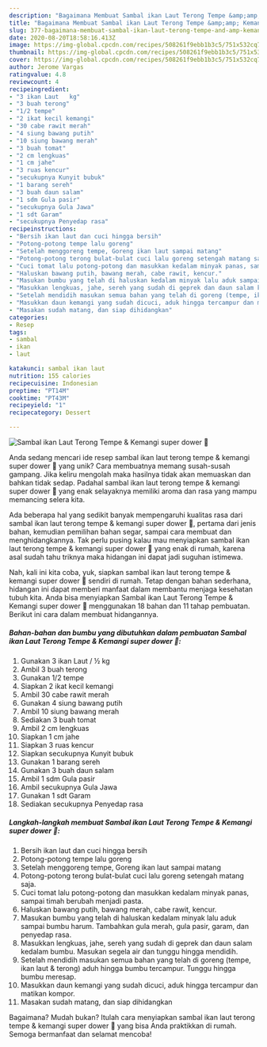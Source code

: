 ```yaml
---
description: "Bagaimana Membuat Sambal ikan Laut Terong Tempe &amp;amp; Kemangi super dower 🤤, Enak"
title: "Bagaimana Membuat Sambal ikan Laut Terong Tempe &amp;amp; Kemangi super dower 🤤, Enak"
slug: 377-bagaimana-membuat-sambal-ikan-laut-terong-tempe-and-amp-kemangi-super-dower-enak
date: 2020-08-20T18:58:16.413Z
image: https://img-global.cpcdn.com/recipes/508261f9ebb1b3c5/751x532cq70/sambal-ikan-laut-terong-tempe-kemangi-super-dower-🤤-foto-resep-utama.jpg
thumbnail: https://img-global.cpcdn.com/recipes/508261f9ebb1b3c5/751x532cq70/sambal-ikan-laut-terong-tempe-kemangi-super-dower-🤤-foto-resep-utama.jpg
cover: https://img-global.cpcdn.com/recipes/508261f9ebb1b3c5/751x532cq70/sambal-ikan-laut-terong-tempe-kemangi-super-dower-🤤-foto-resep-utama.jpg
author: Jerome Vargas
ratingvalue: 4.8
reviewcount: 4
recipeingredient:
- "3 ikan Laut   kg"
- "3 buah terong"
- "1/2 tempe"
- "2 ikat kecil kemangi"
- "30 cabe rawit merah"
- "4 siung bawang putih"
- "10 siung bawang merah"
- "3 buah tomat"
- "2 cm lengkuas"
- "1 cm jahe"
- "3 ruas kencur"
- "secukupnya Kunyit bubuk"
- "1 barang sereh"
- "3 buah daun salam"
- "1 sdm Gula pasir"
- "secukupnya Gula Jawa"
- "1 sdt Garam"
- "secukupnya Penyedap rasa"
recipeinstructions:
- "Bersih ikan laut dan cuci hingga bersih"
- "Potong-potong tempe lalu goreng"
- "Setelah menggoreng tempe, Goreng ikan laut sampai matang"
- "Potong-potong terong bulat-bulat cuci lalu goreng setengah matang saja."
- "Cuci tomat lalu potong-potong dan masukkan kedalam minyak panas, sampai timah berubah menjadi pasta."
- "Haluskan bawang putih, bawang merah, cabe rawit, kencur."
- "Masukan bumbu yang telah di haluskan kedalam minyak lalu aduk sampai bumbu harum. Tambahkan gula merah, gula pasir, garam, dan penyedap rasa."
- "Masukkan lengkuas, jahe, sereh yang sudah di geprek dan daun salam kedalam bumbu. Masukan segela air dan tunggu hingga mendidih."
- "Setelah mendidih masukan semua bahan yang telah di goreng (tempe, ikan laut &amp; terong) aduh hingga bumbu tercampur. Tunggu hingga bumbu meresap."
- "Masukkan daun kemangi yang sudah dicuci, aduk hingga tercampur dan matikan kompor."
- "Masakan sudah matang, dan siap dihidangkan"
categories:
- Resep
tags:
- sambal
- ikan
- laut

katakunci: sambal ikan laut 
nutrition: 155 calories
recipecuisine: Indonesian
preptime: "PT14M"
cooktime: "PT43M"
recipeyield: "1"
recipecategory: Dessert

---
```



![Sambal ikan Laut Terong Tempe &amp; Kemangi super dower 🤤](https://img-global.cpcdn.com/recipes/508261f9ebb1b3c5/751x532cq70/sambal-ikan-laut-terong-tempe-kemangi-super-dower-🤤-foto-resep-utama.jpg)

Anda sedang mencari ide resep sambal ikan laut terong tempe &amp; kemangi super dower 🤤 yang unik? Cara membuatnya memang susah-susah gampang. Jika keliru mengolah maka hasilnya tidak akan memuaskan dan bahkan tidak sedap. Padahal sambal ikan laut terong tempe &amp; kemangi super dower 🤤 yang enak selayaknya memiliki aroma dan rasa yang mampu memancing selera kita.

Ada beberapa hal yang sedikit banyak mempengaruhi kualitas rasa dari sambal ikan laut terong tempe &amp; kemangi super dower 🤤, pertama dari jenis bahan, kemudian pemilihan bahan segar, sampai cara membuat dan menghidangkannya. Tak perlu pusing kalau mau menyiapkan sambal ikan laut terong tempe &amp; kemangi super dower 🤤 yang enak di rumah, karena asal sudah tahu triknya maka hidangan ini dapat jadi suguhan istimewa.




Nah, kali ini kita coba, yuk, siapkan sambal ikan laut terong tempe &amp; kemangi super dower 🤤 sendiri di rumah. Tetap dengan bahan sederhana, hidangan ini dapat memberi manfaat dalam membantu menjaga kesehatan tubuh kita. Anda bisa menyiapkan Sambal ikan Laut Terong Tempe &amp; Kemangi super dower 🤤 menggunakan 18 bahan dan 11 tahap pembuatan. Berikut ini cara dalam membuat hidangannya.

<!--inarticleads1-->

##### Bahan-bahan dan bumbu yang dibutuhkan dalam pembuatan Sambal ikan Laut Terong Tempe &amp; Kemangi super dower 🤤:

1. Gunakan 3 ikan Laut / ½ kg
1. Ambil 3 buah terong
1. Gunakan 1/2 tempe
1. Siapkan 2 ikat kecil kemangi
1. Ambil 30 cabe rawit merah
1. Gunakan 4 siung bawang putih
1. Ambil 10 siung bawang merah
1. Sediakan 3 buah tomat
1. Ambil 2 cm lengkuas
1. Siapkan 1 cm jahe
1. Siapkan 3 ruas kencur
1. Siapkan secukupnya Kunyit bubuk
1. Gunakan 1 barang sereh
1. Gunakan 3 buah daun salam
1. Ambil 1 sdm Gula pasir
1. Ambil secukupnya Gula Jawa
1. Gunakan 1 sdt Garam
1. Sediakan secukupnya Penyedap rasa




<!--inarticleads2-->

##### Langkah-langkah membuat Sambal ikan Laut Terong Tempe &amp; Kemangi super dower 🤤:

1. Bersih ikan laut dan cuci hingga bersih
1. Potong-potong tempe lalu goreng
1. Setelah menggoreng tempe, Goreng ikan laut sampai matang
1. Potong-potong terong bulat-bulat cuci lalu goreng setengah matang saja.
1. Cuci tomat lalu potong-potong dan masukkan kedalam minyak panas, sampai timah berubah menjadi pasta.
1. Haluskan bawang putih, bawang merah, cabe rawit, kencur.
1. Masukan bumbu yang telah di haluskan kedalam minyak lalu aduk sampai bumbu harum. Tambahkan gula merah, gula pasir, garam, dan penyedap rasa.
1. Masukkan lengkuas, jahe, sereh yang sudah di geprek dan daun salam kedalam bumbu. Masukan segela air dan tunggu hingga mendidih.
1. Setelah mendidih masukan semua bahan yang telah di goreng (tempe, ikan laut &amp; terong) aduh hingga bumbu tercampur. Tunggu hingga bumbu meresap.
1. Masukkan daun kemangi yang sudah dicuci, aduk hingga tercampur dan matikan kompor.
1. Masakan sudah matang, dan siap dihidangkan




Bagaimana? Mudah bukan? Itulah cara menyiapkan sambal ikan laut terong tempe &amp; kemangi super dower 🤤 yang bisa Anda praktikkan di rumah. Semoga bermanfaat dan selamat mencoba!
